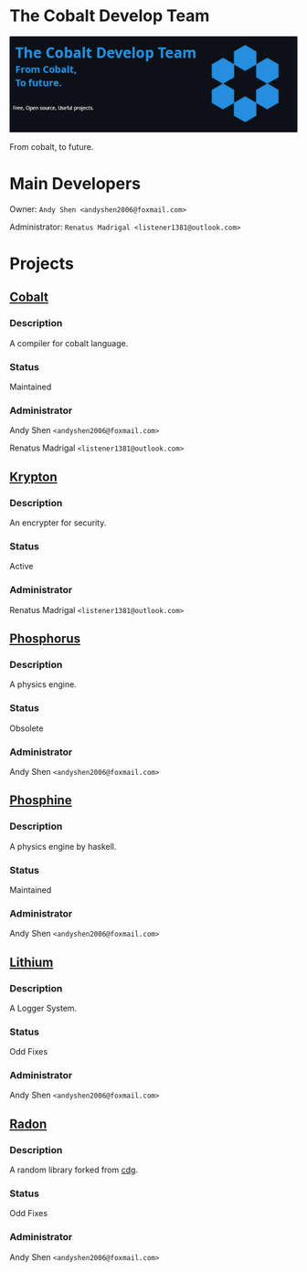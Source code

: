 # The Cobalt Develop Team

![](./team.png)

From cobalt, to future.

# Main Developers

Owner: `Andy Shen <andyshen2006@foxmail.com>`

Administrator: `Renatus Madrigal <listener1381@outlook.com>`

# Projects

## [Cobalt](https://github.com/The-Cobalt-Develop-Team/cobalt)

### Description

A compiler for cobalt language.

### Status

Maintained

### Administrator

Andy Shen `<andyshen2006@foxmail.com>`

Renatus Madrigal `<listener1381@outlook.com>`

## [Krypton](https://github.com/The-Cobalt-Develop-Team/krypton)

### Description

An encrypter for security.

### Status

Active

### Administrator

Renatus Madrigal `<listener1381@outlook.com>`

## [Phosphorus](https://github.com/The-Cobalt-Develop-Team/phosphorus)

### Description

A physics engine.

### Status

Obsolete

### Administrator

Andy Shen `<andyshen2006@foxmail.com>`

## [Phosphine](https://github.com/The-Cobalt-Develop-Team/phosphine)

### Description

A physics engine by haskell.

### Status

Maintained

### Administrator

Andy Shen `<andyshen2006@foxmail.com>`

## [Lithium](https://github.com/The-Cobalt-Develop-Team/lithium)

### Description

A Logger System.

### Status

Odd Fixes

### Administrator

Andy Shen `<andyshen2006@foxmail.com>`

## [Radon](https://github.com/The-Cobalt-Develop-Team/radon)

### Description

A random library forked from [cdg](https://github.com/AndyShen2006/cdg).

### Status

Odd Fixes

### Administrator

Andy Shen `<andyshen2006@foxmail.com>`

